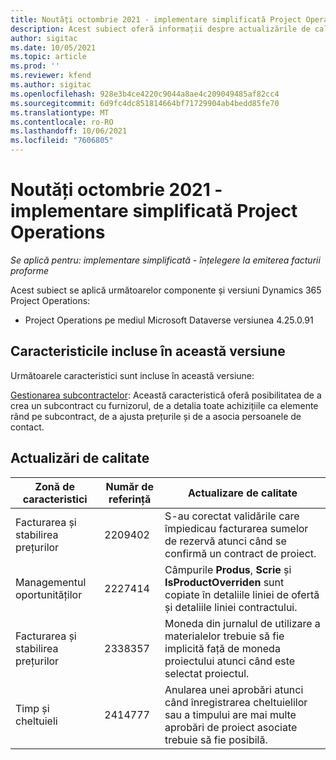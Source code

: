 ```yaml
---
title: Noutăți octombrie 2021 - implementare simplificată Project Operations
description: Acest subiect oferă informații despre actualizările de calitate disponibile în lansarea din octombrie 2021 a implementării Project Operations simplificat.
author: sigitac
ms.date: 10/05/2021
ms.topic: article
ms.prod: ''
ms.reviewer: kfend
ms.author: sigitac
ms.openlocfilehash: 928e3b4ce4220c9044a8ae4c209049485af82cc4
ms.sourcegitcommit: 6d9fc4dc851814664bf71729904ab4bedd85fe70
ms.translationtype: MT
ms.contentlocale: ro-RO
ms.lasthandoff: 10/06/2021
ms.locfileid: "7606805"
---
```

# <a name="whats-new-october-2021---project-operations-lite-deployment"></a>Noutăți octombrie 2021 - implementare simplificată Project Operations

_Se aplică pentru: implementare simplificată - înțelegere la emiterea facturii proforme_

Acest subiect se aplică următoarelor componente și versiuni Dynamics 365 Project Operations:

  - Project Operations pe mediul Microsoft Dataverse versiunea 4.25.0.91


## <a name="features-included-in-this-release"></a>Caracteristicile incluse în această versiune

Următoarele caracteristici sunt incluse în această versiune:

[Gestionarea subcontractelor](../subcontracting/managing-subcontracts-overview.md): Această caracteristică oferă posibilitatea de a crea un subcontract cu furnizorul, de a detalia toate achizițiile ca elemente rând pe subcontract, de a ajusta prețurile și de a asocia persoanele de contact.


## <a name="quality-updates"></a>Actualizări de calitate

| **Zonă de caracteristici** | **Număr de referință** | **Actualizare de calitate** |
| --- | --- | --- |
| Facturarea și stabilirea prețurilor | 2209402 | S-au corectat validările care împiedicau facturarea sumelor de rezervă atunci când se confirmă un contract de proiect. |
| Managementul oportunităților | 2227414 | Câmpurile **Produs**, **Scrie** și **IsProductOverriden** sunt copiate în detaliile liniei de ofertă și detaliile liniei contractului. |
| Facturarea și stabilirea prețurilor | 2338357 | Moneda din jurnalul de utilizare a materialelor trebuie să fie implicită față de moneda proiectului atunci când este selectat proiectul. |
| Timp și cheltuieli | 2414777 | Anularea unei aprobări atunci când înregistrarea cheltuielilor sau a timpului are mai multe aprobări de proiect asociate trebuie să fie posibilă. |
